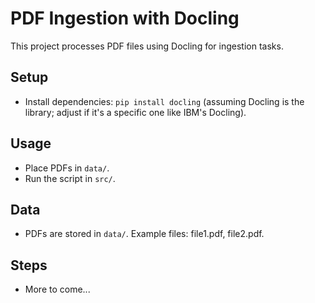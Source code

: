 # PDF Ingestion with Docling

This project processes PDF files using Docling for ingestion tasks.

## Setup
- Install dependencies: `pip install docling` (assuming Docling is the library; adjust if it's a specific one like IBM's Docling).

## Usage
- Place PDFs in `data/`.
- Run the script in `src/`.

## Data
- PDFs are stored in `data/`. Example files: file1.pdf, file2.pdf.

## Steps
- More to come...